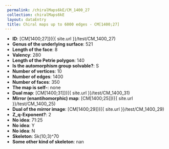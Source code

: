 ```yaml
--- 
 permalink: /chiralMaps6kE/CM_1400_27 
 collection: chiralMaps6kE
 layout: dataEntry
 title: Chiral maps up to 6000 edges - CM[1400;27]
---
```


- **ID**: [CM[1400;27]]({{ site.url }}/test/CM_1400_27)
- **Genus of the underlying surface**: 521
- **Length of the face**: 8
- **Valency**: 280
- **Length of the Petrie polygon**: 140
- **Is the automorphism group solvable?**: S
- **Number of vertices**: 10
- **Number of edges**: 1400
- **Number of faces**: 350
- **The map is self-**: none
- **Dual map**: [CM[1400;31]]({{ site.url }}/test/CM_1400_31)
- **Mirror (enantihomorphic) map**: [CM[1400;25]]({{ site.url }}/test/CM_1400_25)
- **Dual of the mirror image**: [CM[1400;29]]({{ site.url }}/test/CM_1400_29)
- **Z_q-Exponent?**: 2
- **No idea**:  71:25
- **No idea**: Y
- **No idea**: N
- **Skeleton**: Sk(10;3)^70
- **Some other kind of skeleton**: nan
